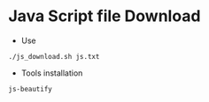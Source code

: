 # Java Script file Download
 
- Use
```
./js_download.sh js.txt
```
- Tools installation
```
js-beautify
```
